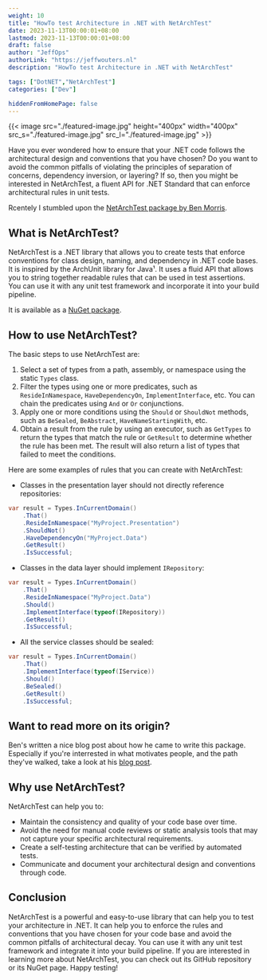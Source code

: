 ```yaml
---
weight: 10
title: "HowTo test Architecture in .NET with NetArchTest"
date: 2023-11-13T00:00:01+08:00
lastmod: 2023-11-13T00:00:01+08:00
draft: false
author: "JeffOps"
authorLink: "https://jeffwouters.nl"
description: "HowTo test Architecture in .NET with NetArchTest"

tags: ["DotNET","NetArchTest"]
categories: ["Dev"]

hiddenFromHomePage: false
---
```

{{< image src="./featured-image.jpg" height="400px" width="400px" src_s="./featured-image.jpg" src_l="./featured-image.jpg" >}}

Have you ever wondered how to ensure that your .NET code follows the architectural design and conventions that you have chosen? Do you want to avoid the common pitfalls of violating the principles of separation of concerns, dependency inversion, or layering? If so, then you might be interested in NetArchTest, a fluent API for .NET Standard that can enforce architectural rules in unit tests.

Rcentely I stumbled upon the [NetArchTest package by Ben Morris](https://github.com/BenMorris/NetArchTest).

## What is NetArchTest?

NetArchTest is a .NET library that allows you to create tests that enforce conventions for class design, naming, and dependency in .NET code bases. It is inspired by the ArchUnit library for Java¹. It uses a fluid API that allows you to string together readable rules that can be used in test assertions. You can use it with any unit test framework and incorporate it into your build pipeline.

It is available as a [NuGet package](https://www.nuget.org/packages/NetArchTest.Rules).

## How to use NetArchTest?

The basic steps to use NetArchTest are:

1. Select a set of types from a path, assembly, or namespace using the static `Types` class.
2. Filter the types using one or more predicates, such as `ResideInNamespace`, `HaveDependencyOn`, `ImplementInterface`, etc. You can chain the predicates using `And` or `Or` conjunctions.
3. Apply one or more conditions using the `Should` or `ShouldNot` methods, such as `BeSealed`, `BeAbstract`, `HaveNameStartingWith`, etc.
4. Obtain a result from the rule by using an executor, such as `GetTypes` to return the types that match the rule or `GetResult` to determine whether the rule has been met. The result will also return a list of types that failed to meet the conditions.

Here are some examples of rules that you can create with NetArchTest:

- Classes in the presentation layer should not directly reference repositories:

```csharp
var result = Types.InCurrentDomain()
    .That()
    .ResideInNamespace("MyProject.Presentation")
    .ShouldNot()
    .HaveDependencyOn("MyProject.Data")
    .GetResult()
    .IsSuccessful;
```

- Classes in the data layer should implement `IRepository`:

```csharp
var result = Types.InCurrentDomain()
    .That()
    .ResideInNamespace("MyProject.Data")
    .Should()
    .ImplementInterface(typeof(IRepository))
    .GetResult()
    .IsSuccessful;
```

- All the service classes should be sealed:

```csharp
var result = Types.InCurrentDomain()
    .That()
    .ImplementInterface(typeof(IService))
    .Should()
    .BeSealed()
    .GetResult()
    .IsSuccessful;
```

## Want to read more on its origin?
Ben's written a nice blog post about how he came to write this package. Especially if you're interrested in what motivates people, and the path they've walked, take a look at his [blog post](https://www.ben-morris.com/writing-archunit-style-tests-for-net-and-c-for-self-testing-architectures/).

## Why use NetArchTest?

NetArchTest can help you to:

- Maintain the consistency and quality of your code base over time.
- Avoid the need for manual code reviews or static analysis tools that may not capture your specific architectural requirements.
- Create a self-testing architecture that can be verified by automated tests.
- Communicate and document your architectural design and conventions through code.

## Conclusion

NetArchTest is a powerful and easy-to-use library that can help you to test your architecture in .NET. It can help you to enforce the rules and conventions that you have chosen for your code base and avoid the common pitfalls of architectural decay. You can use it with any unit test framework and integrate it into your build pipeline. If you are interested in learning more about NetArchTest, you can check out its GitHub repository or its NuGet page. Happy testing!
